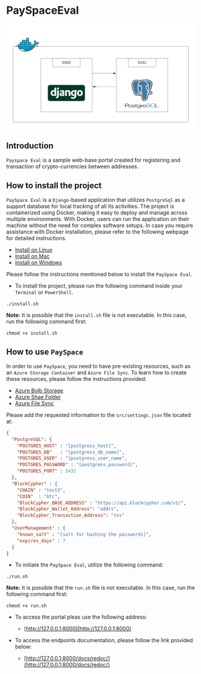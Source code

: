 # PaySpaceEval

![System Architecture](paySpaceArchitecher.png)

## Introduction
`Payspace Eval` is a sample web-base portal created for registering and transaction of crypto-currencies between addresses. 

## How to install the project

`PaySpace Eval` is a `Django`-based application that utilizes `PostgreSql` as a support database for local tracking 
of all its activities. The project is containerized using Docker, making it easy to deploy and manage across multiple
environments. With Docker, users can run the application on their machine without the need for complex software setups.
In case you require assistance with Docker installation, please refer to the following webpage for detailed instructions.

- [Install on Linux](https://docs.docker.com/desktop/install/linux-install/)
- [Install on Mac](https://docs.docker.com/desktop/install/mac-install/)
- [Install on Windows](https://docs.docker.com/desktop/install/windows-install/)


Please follow the instructions mentioned below to install the `PaySpace Eval`.

* To install the project, please run the following command inside your `Terminal` or `PowerShell`.

``` shell
./install.sh
```

**Note:** It is possible that the `install.sh` file is not executable. In this case, run the following command first:

```shell
chmod +x install.sh
```


## How to use `PaySpace`

In order to use `PaySpace`, you need to have pre-existing resources, such as an
`Azure Storage Container` and `Azure File Sync`. To learn how to create these resources, please follow the
instructions provided:

- [Azure Bolb Storage](https://learn.microsoft.com/en-us/azure/storage/blobs/storage-quickstart-blobs-portal)
- [Azure Shae Folder](https://learn.microsoft.com/en-us/azure/storage/files/storage-how-to-use-files-portal?tabs=azure-portal)
- [Azure File Sync](https://learn.microsoft.com/en-us/azure/storage/file-sync/file-sync-deployment-guide?tabs=azure-portal%2Cproactive-portal)

Please add the requested information to the `src/settings.json` file located at:

```json
{
  "PostgreSQL": {
    "POSTGRES_HOST" : "[postgress_host]",
    "POSTGRES_DB"   : "[postgress_db_name]",
    "POSTGRES_USER" : "[postgress_user_name",
    "POSTGRES_PASSWORD" : "[postgress_password]",
    "POSTGRES_PORT" : 5432
  },
  "BlockCypher" : {
    "CHAIN" : "test3",
    "COIN"  : "btc",
    "BlockCypher_BASE_ADDRESS" : "https://api.blockcypher.com/v1/",
    "BlockCypher_Wallet_Address": "addrs",
    "BlockCypher_Transaction_Address": "txs"
  },
  "UserManagement" : {
    "known_salt" : "[salt for hashing the passwords]",
    "expires_days" : 7
  }
}
```

* To initiate the `PaySpace Eval`, utilize the following command:

```shell
./run.sh
```

**Note:** It is possible that the `run.sh` file is not executable. In this case, run the following command first:

```shell
chmod +x run.sh
```

* To access the portal pleas use the following address:

  * [http://127.0.0.1:8000](http://127.0.0.1:8000)

* To access the endpoints documentation, please follow the link provided below:
  * [http://127.0.0.1:8000/docs/redoc/](http://127.0.0.1:8000/docs/redoc/)







